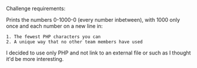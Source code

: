 Challenge requirements:

  Prints the numbers 0-1000-0 (every number inbetween), with 1000 only once and each number on a new line in:

    1. The fewest PHP characters you can
    2. A unique way that no other team members have used
    
 I decided to use only PHP and not link to an external file or such as I thought it'd be more interesting.

